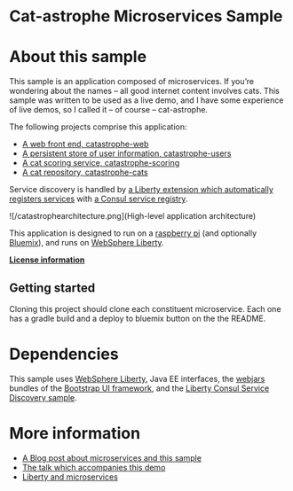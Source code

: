 # Cat-astrophe Microservices Sample


# About this sample

This sample is an application composed of  microservices. If you’re wondering about the names – all good internet content involves cats. This sample was written
to be used as a live demo, and I have some experience of live demos, so I called it – of course – cat-astrophe. 

The following projects comprise this application: 

* [A web front end, catastrophe-web](http://github.com/holly-cummins/catastrophe-web)
* [A persistent store of user information, catastrophe-users](http://github.com/holly-cummins/catastrophe-users)
* [A cat scoring service, catastrophe-scoring](http://github.com/holly-cummins/catastrophe-scoring)
* [A cat repository, catastrophe-cats](http://github.com/holly-cummins/catastrophe-cats)

Service discovery is handled by [a Liberty extension which automatically registers services](https://github.com/WASdev/sample.consulservicediscovery) with [a Consul service registry](https://www.consul.io). 

![/catastrophearchitecture.png](High-level application architecture) 

This application is designed to run on a [raspberry pi](http://www.linksprite.com/linksprite-pcduino/) (and optionally [Bluemix](http://bluemix.net)), and runs on [WebSphere Liberty](http://wasdev.net). 

**[License information](LICENSE.txt)** 

## Getting started 

Cloning this project should clone each constituent microservice. Each one has a gradle build and a deploy to bluemix button on the the README. 

# Dependencies 

This sample uses [WebSphere Liberty](http://wasdev.net), Java EE interfaces, the [webjars](http://www.webjars.org) bundles of the [Bootstrap UI framework](http://getbootstrap.com), and the [Liberty Consul Service Discovery sample](https://github.com/WASdev/sample.consulservicediscovery).

# More information 

* [A Blog post about microservices and this sample](https://developer.ibm.com/wasdev/blog/2016/06/01/putting-micro-microservices/)
* [The talk which accompanies this demo](http://www.slideshare.net/HollyCummins/microservices-from-dream-to-reality-in-an-hour")
* [Liberty and microservices](https://developer.ibm.com/wasdev/docs/microservices/)

